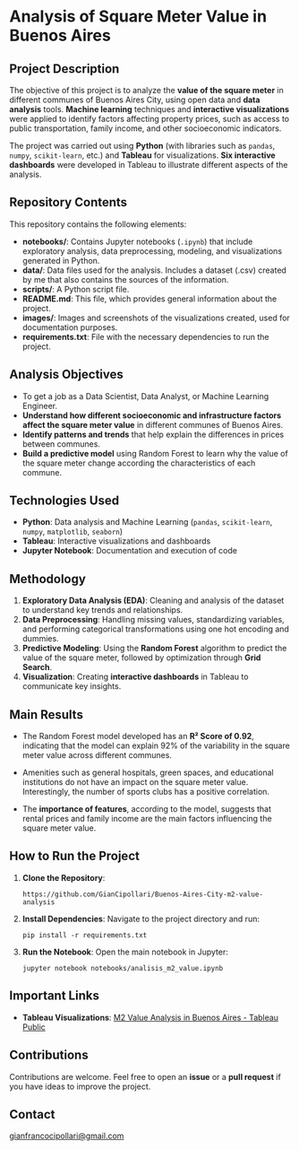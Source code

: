 # Analysis of Square Meter Value in Buenos Aires

## Project Description 

The objective of this project is to analyze the **value of the square meter** in different communes of Buenos Aires City, using open data and **data analysis** tools. **Machine learning** techniques and **interactive visualizations** were applied to identify factors affecting property prices, such as access to public transportation, family income, and other socioeconomic indicators.

The project was carried out using **Python** (with libraries such as `pandas`, `numpy`, `scikit-learn`, etc.) and **Tableau** for visualizations. **Six interactive dashboards** were developed in Tableau to illustrate different aspects of the analysis.

## Repository Contents

This repository contains the following elements:

- **notebooks/**: Contains Jupyter notebooks (`.ipynb`) that include exploratory analysis, data preprocessing, modeling, and visualizations generated in Python.
- **data/**: Data files used for the analysis. Includes a dataset (.csv) created by me that also contains the sources of the information.
- **scripts/**: A Python script file.
- **README.md**: This file, which provides general information about the project.
- **images/**: Images and screenshots of the visualizations created, used for documentation purposes.
- **requirements.txt**: File with the necessary dependencies to run the project.

## Analysis Objectives

- To get a job as a Data Scientist, Data Analyst, or Machine Learning Engineer.&#x20;
- **Understand how different socioeconomic and infrastructure factors affect the square meter value** in different communes of Buenos Aires.
- **Identify patterns and trends** that help explain the differences in prices between communes.
- **Build a predictive model** using Random Forest to learn why the value of the square meter change according the characteristics of each commune.

## Technologies Used

- **Python**: Data analysis and Machine Learning (`pandas`, `scikit-learn`, `numpy`, `matplotlib`, `seaborn`)
- **Tableau**: Interactive visualizations and dashboards
- **Jupyter Notebook**: Documentation and execution of code

## Methodology

1. **Exploratory Data Analysis (EDA)**: Cleaning and analysis of the dataset to understand key trends and relationships.
2. **Data Preprocessing**: Handling missing values, standardizing variables, and performing categorical transformations using one hot encoding and dummies.
3. **Predictive Modeling**: Using the **Random Forest** algorithm to predict the value of the square meter, followed by optimization through **Grid Search**.
4. **Visualization**: Creating **interactive dashboards** in Tableau to communicate key insights.

## Main Results

- The Random Forest model developed has an **R² Score of 0.92**, indicating that the model can explain 92% of the variability in the square meter value across different communes.

- Amenities such as general hospitals, green spaces, and educational institutions do not have an impact on the square meter value. Interestingly, the number of sports clubs has a positive correlation.

- The **importance of features**, according to the model, suggests that rental prices and family income are the main factors influencing the square meter value.

## How to Run the Project

1. **Clone the Repository**:
   ```
   https://github.com/GianCipollari/Buenos-Aires-City-m2-value-analysis
   ```
2. **Install Dependencies**:
   Navigate to the project directory and run:
   ```
   pip install -r requirements.txt
   ```
3. **Run the Notebook**:
   Open the main notebook in Jupyter:
   ```
   jupyter notebook notebooks/analisis_m2_value.ipynb
   ```

## Important Links

- **Tableau Visualizations**: [M2 Value Analysis in Buenos Aires - Tableau Public](https://public.tableau.com/app/profile/gianfranco.cipollari/viz/M2valueAnalysisinBuenosAiresCABAbyCommune/Presentation)

## Contributions

Contributions are welcome. Feel free to open an **issue** or a **pull request** if you have ideas to improve the project.

## Contact

[gianfrancocipollari@gmail.com](mailto\:gianfrancocipollari@gmail.com)
